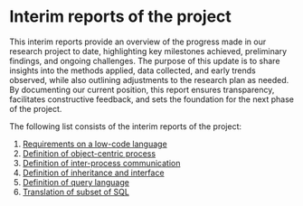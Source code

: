 # Interim reports of the project

This interim reports provide an overview of the progress made in our research project to date, highlighting key
milestones achieved, preliminary findings, and ongoing challenges. The purpose of this update is to share insights into
the methods applied, data collected, and early trends observed, while also outlining adjustments to the research plan as
needed. By documenting our current position, this report ensures transparency, facilitates constructive feedback, and
sets the foundation for the next phase of the project.

The following list consists of the interim reports of the project:

1. <a href="_media/reports/Requirements.pdf">Requirements on a low-code language</a>
2. <a href="_media/reports/Definition.pdf" >Definition of object-centric process</a>
3. <a href="_media/reports/Inter_process_communication_and_relationships.pdf" >Definition of inter-process communication</a>
4. <a href="_media/reports/Inheritance.pdf" >Definition of inheritance and interface</a>
5. <a href="_media/reports/Query_Language.pdf" >Definition of query language</a>
6. <a href="_media/reports/SQL.pdf" >Translation of subset of SQL</a>
